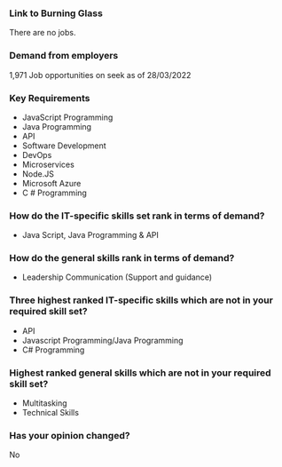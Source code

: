 ### Link to Burning Glass
There are no jobs.

### Demand from employers
1,971 Job opportunities on seek as of 28/03/2022

### Key Requirements
* JavaScript Programming 
* Java Programming 
* API 
* Software Development 
* DevOps 
* Microservices 
* Node.JS 
* Microsoft Azure 
* C # Programming

### How do the IT-specific skills set rank in terms of demand?
* Java Script, Java Programming & API

### How do the general skills rank in terms of demand?
* Leadership Communication (Support and guidance)

### Three highest ranked IT-specific skills which are not in your required skill set?
* API 
* Javascript Programming/Java Programming 
* C# Programming

### Highest ranked general skills which are not in your required skill set?
* Multitasking 
* Technical Skills

### Has your opinion changed?
No
